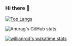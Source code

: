 ### Hi there 👋

<!--
**yuchen0515/yuchen0515** is a ✨ _special_ ✨ repository because its `README.md` (this file) appears on your GitHub profile.

Here are some ideas to get you started:

- 🔭 I’m currently working on ...
- 🌱 I’m currently learning ...
- 👯 I’m looking to collaborate on ...
- 🤔 I’m looking for help with ...
- 💬 Ask me about ...
- 📫 How to reach me: ...
- 😄 Pronouns: ...
- ⚡ Fun fact: ...
-->


[![Top Langs](https://github-readme-stats.vercel.app/api/top-langs/?username=yuchen0515&count_private=true)](https://github.com/anuraghazra/github-readme-stats)

![Anurag's GitHub stats](https://github-readme-stats.vercel.app/api?username=yuchen0515&count_private=true&show_icons=true&theme=tokyonight&hide=Roff,M4)

[![willianrod's wakatime stats](https://github-readme-stats.vercel.app/api/wakatime?username=yuchen0515)](https://github.com/anuraghazra/github-readme-stats)
